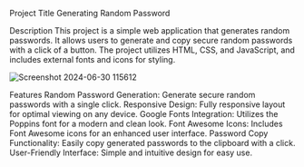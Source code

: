 Project Title
Generating Random Password

Description
This project is a simple web application that generates random passwords.
It allows users to generate and copy secure random passwords with a click of a button. 
The project utilizes HTML, CSS, and JavaScript, and includes external fonts and icons for styling.



![Screenshot 2024-06-30 115612](https://github.com/biniman4/random-password/assets/129397501/191ff849-cdce-4782-aa46-8aef5d27f027)

Features
Random Password Generation: Generate secure random passwords with a single click.
Responsive Design: Fully responsive layout for optimal viewing on any device.
Google Fonts Integration: Utilizes the Poppins font for a modern and clean look.
Font Awesome Icons: Includes Font Awesome icons for an enhanced user interface.
Password Copy Functionality: Easily copy generated passwords to the clipboard with a click.
User-Friendly Interface: Simple and intuitive design for easy use.
